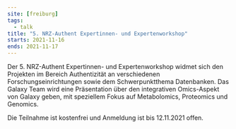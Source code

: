 ```yaml
---
site: [freiburg]
tags:
  - talk
title: "5. NRZ-Authent Expertinnen- und Expertenworkshop"
starts: 2021-11-16
ends: 2021-11-17
---
```


Der 5. NRZ-Authent Expertinnen- und Expertenworkshop widmet sich den Projekten im Bereich Authentizität an
verschiedenen Forschungseinrichtungen sowie dem Schwerpunktthema Datenbanken. Das Galaxy Team wird eine Präsentation 
über den integrativen Omics-Aspekt von Galaxy geben, mit speziellem Fokus auf Metabolomics, Proteomics und Genomics.

Die Teilnahme ist kostenfrei und Anmeldung ist bis 12.11.2021 offen.
